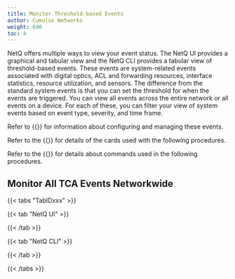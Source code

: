 ```yaml
---
title: Monitor Threshold-based Events
author: Cumulus Networks
weight: 690
toc: 4
---
```

NetQ offers multiple ways to view your event status. The NetQ UI provides a graphical and tabular view and the NetQ CLI provides a tabular view of threshold-based events. These events are system-related events associated with digital optics, ACL and forwarding resources, interface statistics, resource utilization, and sensors. The difference from the standard system events is that you can set the threshold for when the events are triggered. You can view all events across the entire network or all events on a device. For each of these, you can filter your view of system events based on event type, severity, and time frame.

Refer to {{<link title="Configure Notifications" text="Configure Notifications">}} for information about configuring and managing these events.

Refer to the {{<link title="NetQ UI Card Reference" text="NetQ UI Card Reference">}} for details of the cards used with the following procedures.

Refer to the {{<link title="NetQ CLI Reference" text="NetQ CLI Reference">}} for details about commands used in the following procedures.

## Monitor All TCA Events Networkwide



{{< tabs "TabIDxxx" >}}

{{< tab "NetQ UI" >}}

{{< /tab >}}

{{< tab "NetQ CLI" >}}

{{< /tab >}}

{{< /tabs >}}